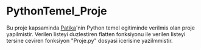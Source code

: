 # PythonTemel_Proje
Bu proje kapsaminda [Patika](www.patika.dev)'nin Python temel egitiminde verilmis olan proje yapilmistir.
Verilen listeyi duzlestiren flatten fonksiyonu ile verilen listeyi tersine ceviren fonksiyon "Proje.py" dosyasi icerisine yazilmmistir.